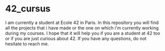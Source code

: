 # 42_cursus
I am currently a student at Ecole 42 in Paris. In this repository you will find all the projects that i have made or the one on which i'm currently working during my courses.
I hope that it will help you if you are a student at 42 too or if you are just curious about 42.
If you have any questions, do not hesitate to reach me.